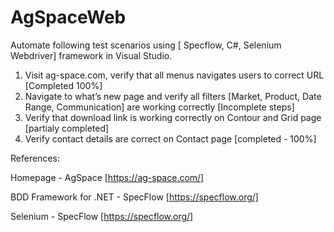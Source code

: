 # AgSpaceWeb

Automate following test scenarios using [ Specflow, C#, Selenium Webdriver] framework in Visual Studio.
1) Visit ag-space.com, verify that all menus navigates users to correct URL [Completed 100%]
2) Navigate to what’s new page and verify all filters [Market, Product, Date Range, Communication] are working correctly [Incomplete steps]
3) Verify that download link is working correctly on Contour and Grid page [partialy completed]
4) Verify contact details are correct on Contact page [completed - 100%]


References:

Homepage - AgSpace [https://ag-space.com/]

BDD Framework for .NET - SpecFlow [https://specflow.org/]

Selenium - SpecFlow [https://specflow.org/]
